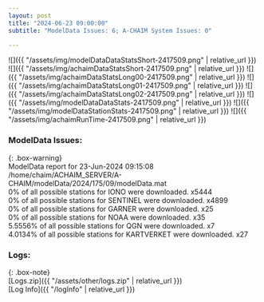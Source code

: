 ```yaml
---
layout: post
title: "2024-06-23 09:00:00"
subtitle: "ModelData Issues: 6; A-CHAIM System Issues: 0"

---
```


![]({{ "/assets/img/modelDataDataStatsShort-2417509.png" | relative_url }})
![]({{ "/assets/img/achaimDataStatsShort-2417509.png" | relative_url }})
![]({{ "/assets/img/achaimDataStatsLong00-2417509.png" | relative_url }})
![]({{ "/assets/img/achaimDataStatsLong01-2417509.png" | relative_url }})
![]({{ "/assets/img/achaimDataStatsLong02-2417509.png" | relative_url }})
![]({{ "/assets/img/modelDataDataStats-2417509.png" | relative_url }})
![]({{ "/assets/img/modelDataStationStats-2417509.png" | relative_url }})
![]({{ "/assets/img/achaimRunTime-2417509.png" | relative_url }})


### ModelData Issues:  
  
{: .box-warning}  
 ModelData report for 23-Jun-2024 09:15:08   
 /home/chaim/ACHAIM_SERVER/A-CHAIM/modelData/2024/175/09/modelData.mat   
 0% of all possible stations for IONO were downloaded. x5444   
 0% of all possible stations for SENTINEL were downloaded. x4899   
 0% of all possible stations for GARNER were downloaded. x25   
 0% of all possible stations for NOAA were downloaded. x35   
 5.5556% of all possible stations for QGN were downloaded. x7   
 4.0134% of all possible stations for KARTVERKET were downloaded. x27   
  


### Logs:  
  
{: .box-note}  
[Logs.zip]({{ "/assets/other/logs.zip" | relative_url }})  
[Log Info]({{ "/logInfo" | relative_url }})  
